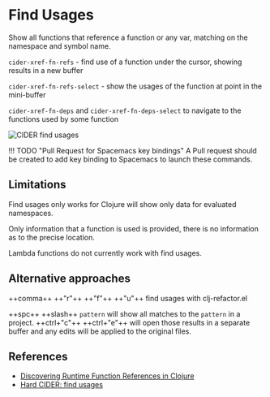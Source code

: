 # Find Usages

Show all functions that reference a function or any var, matching on the namespace and symbol name.

`cider-xref-fn-refs` - find use of a function under the cursor, showing results in a new buffer

`cider-xref-fn-refs-select` - show the usages of the function at point in the mini-buffer

`cider-xref-fn-deps` and `cider-xref-fn-deps-select` to navigate to the functions used by some function

![CIDER find usages](https://docs.cider.mx/cider/_images/cider_find_usages.gif)

!!! TODO "Pull Request for Spacemacs key bindings"
    A Pull request should be created to add key binding to Spacemacs to launch these commands.


## Limitations

Find usages only works for Clojure will show only data for evaluated namespaces.

Only information that a function is used is provided, there is no information as to the precise location.

Lambda functions do not currently work with find usages.


## Alternative approaches

++comma++ ++"r"++ ++"f"++ ++"u"++ find usages with clj-refactor.el

++spc++ ++slash++ `pattern` will show all matches to the `pattern` in a project.  ++ctrl+"c"++ ++ctrl+"e"++ will open those results in a separate buffer and any edits will be applied to the original files.

## References

* [Discovering Runtime Function References in Clojure](https://metaredux.com/posts/2019/05/04/discovering-runtime-function-references-in-clojure.html)
* [Hard CIDER: find usages](https://metaredux.com/posts/2019/12/11/hard-cider-find-usages.html)

